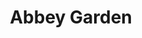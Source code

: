 ---
layout: painting
id: 1
title: "Abbey Garden"
thumbnail: "AbbeyGardenSmall.jpg"
image: "AbbeyGarden.jpg"
teaser: "Watercolour,solely brushwork."
description: "Watercolour,solely brushwork."
---